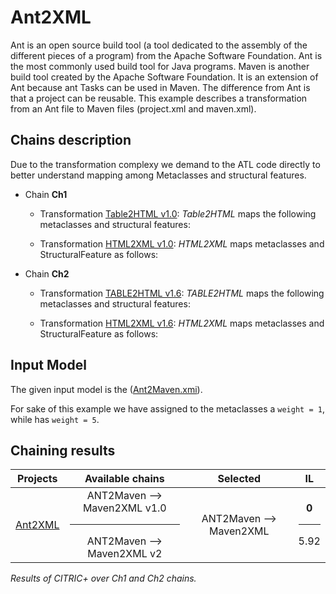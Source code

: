 # Ant2XML
Ant is an open source build tool (a tool dedicated to the assembly of the different pieces of a program) from the Apache Software Foundation. Ant is the most commonly used build tool for Java programs. Maven is another build tool created by the Apache Software Foundation. It is an extension of Ant because ant Tasks can be used in Maven. The difference from Ant is that a project can be reusable. This example describes a transformation from an Ant file to Maven files (project.xml and maven.xml).

## Chains description
Due to the transformation complexy we demand to the ATL code directly to better understand mapping among Metaclasses and structural features.

 - Chain **Ch1**
   - Transformation [Table2HTML v1.0](../tool/case_study/Table2HTML2XML/v1.0/Table2HTML.atl): _Table2HTML_ maps the following metaclasses and structural features: 

   - Transformation [HTML2XML v1.0](../tool/case_study/Table2HTML2XML/v1.0/HTML2XML.atl): _HTML2XML_ maps metaclasses and StructuralFeature as follows:

  - Chain **Ch2**
    - Transformation [TABLE2HTML v1.6](Table2HTML2XML/v1.6/Table2HTML.atl): _TABLE2HTML_ maps the following metaclasses and structural features:
    
    - Transformation [HTML2XML v1.6](../tool/case_study/Table2HTML2XML/v1.6/HTML2XML.atl): _HTML2XML_ maps metaclasses and StructuralFeature as follows:


## Input Model

The given input model is the ([Ant2Maven.xmi](../tool/case_study/Ant2Maven2XML/Ant2Maven.xmi)).

For sake of this example we have assigned to the  metaclasses a ```weight = 1```, while has ```weight = 5```.

## Chaining results

| Projects  |  Available chains |  Selected |  IL |
|  :---:       |:---:|:---:|:---:|
| [Ant2XML](wiki/ant.md)      | ANT2Maven --> Maven2XML v1.0 <hr/> ANT2Maven --> Maven2XML v2  | ANT2Maven --> Maven2XML  | **0** <hr/> 5.92  |

<em>Results of CITRIC+ over Ch1 and Ch2 chains.</em>
